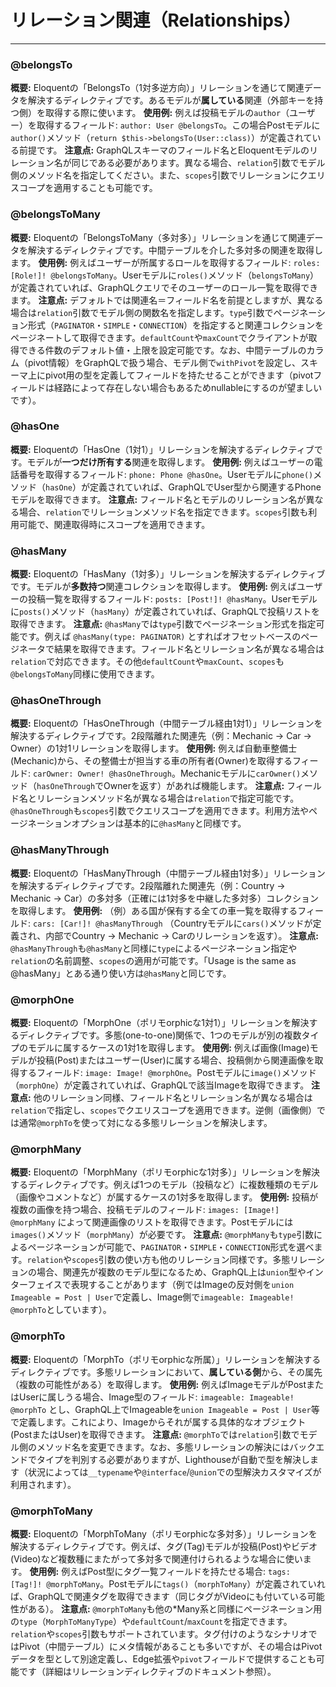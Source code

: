 # リレーション関連（Relationships）

---

### @belongsTo

**概要:** Eloquentの「BelongsTo（1対多逆方向）」リレーションを通じて関連データを解決するディレクティブです。あるモデルが**属している**関連（外部キーを持つ側）を取得する際に使います。
**使用例:** 例えば投稿モデルの`author`（ユーザー）を取得するフィールド: `author: User @belongsTo`。この場合Postモデルに`author()`メソッド（`return $this->belongsTo(User::class)`）が定義されている前提です。
**注意点:** GraphQLスキーマのフィールド名とEloquentモデルのリレーション名が同じである必要があります。異なる場合、`relation`引数でモデル側のメソッド名を指定してください。また、`scopes`引数でリレーションにクエリスコープを適用することも可能です。

### @belongsToMany

**概要:** Eloquentの「BelongsToMany（多対多）」リレーションを通じて関連データを解決するディレクティブです。中間テーブルを介した多対多の関連を取得します。
**使用例:** 例えばユーザーが所属するロールを取得するフィールド: `roles: [Role!]! @belongsToMany`。Userモデルに`roles()`メソッド（`belongsToMany`）が定義されていれば、GraphQLクエリでそのユーザーのロール一覧を取得できます。
**注意点:** デフォルトでは関連名＝フィールド名を前提としますが、異なる場合は`relation`引数でモデル側の関数名を指定します。`type`引数でページネーション形式（`PAGINATOR`・`SIMPLE`・`CONNECTION`）を指定すると関連コレクションをページネートして取得できます。`defaultCount`や`maxCount`でクライアントが取得できる件数のデフォルト値・上限を設定可能です。なお、中間テーブルのカラム（pivot情報）をGraphQLで扱う場合、モデル側で`withPivot`を設定し、スキーマ上にpivot用の型を定義してフィールドを持たせることができます（pivotフィールドは経路によって存在しない場合もあるためnullableにするのが望ましいです）。

### @hasOne

**概要:** Eloquentの「HasOne（1対1）」リレーションを解決するディレクティブです。モデルが**一つだけ所有する**関連を取得します。
**使用例:** 例えばユーザーの電話番号を取得するフィールド: `phone: Phone @hasOne`。Userモデルに`phone()`メソッド（`hasOne`）が定義されていれば、GraphQLでUser型から関連するPhoneモデルを取得できます。
**注意点:** フィールド名とモデルのリレーション名が異なる場合、`relation`でリレーションメソッド名を指定できます。`scopes`引数も利用可能で、関連取得時にスコープを適用できます。

### @hasMany

**概要:** Eloquentの「HasMany（1対多）」リレーションを解決するディレクティブです。モデルが**多数持つ**関連コレクションを取得します。
**使用例:** 例えばユーザーの投稿一覧を取得するフィールド: `posts: [Post!]! @hasMany`。Userモデルに`posts()`メソッド（`hasMany`）が定義されていれば、GraphQLで投稿リストを取得できます。
**注意点:** `@hasMany`では`type`引数でページネーション形式を指定可能です。例えば `@hasMany(type: PAGINATOR)` とすればオフセットベースのページネータで結果を取得できます。フィールド名とリレーション名が異なる場合は`relation`で対応できます。その他`defaultCount`や`maxCount`、`scopes`も`@belongsToMany`同様に使用できます。

### @hasOneThrough

**概要:** Eloquentの「HasOneThrough（中間テーブル経由1対1）」リレーションを解決するディレクティブです。2段階離れた関連先（例：Mechanic -> Car -> Owner）の1対1リレーションを取得します。
**使用例:** 例えば自動車整備士(Mechanic)から、その整備士が担当する車の所有者(Owner)を取得するフィールド: `carOwner: Owner! @hasOneThrough`。Mechanicモデルに`carOwner()`メソッド（`hasOneThrough`でOwnerを返す）があれば機能します。
**注意点:** フィールド名とリレーションメソッド名が異なる場合は`relation`で指定可能です。`@hasOneThrough`も`scopes`引数でクエリスコープを適用できます。利用方法やページネーションオプションは基本的に`@hasMany`と同様です。

### @hasManyThrough

**概要:** Eloquentの「HasManyThrough（中間テーブル経由1対多）」リレーションを解決するディレクティブです。2段階離れた関連先（例：Country -> Mechanic -> Car）の多対多（正確には1対多を中継した多対多）コレクションを取得します。
**使用例:** （例）ある国が保有する全ての車一覧を取得するフィールド: `cars: [Car!]! @hasManyThrough` （Countryモデルに`cars()`メソッドが定義され、内部でCountry -> Mechanic -> Carのリレーションを返す）。
**注意点:** `@hasManyThrough`も`@hasMany`と同様に`type`によるページネーション指定や`relation`の名前調整、`scopes`の適用が可能です。「Usage is the same as @hasMany」とある通り使い方は`@hasMany`と同じです。

### @morphOne

**概要:** Eloquentの「MorphOne（ポリモorphicな1対1）」リレーションを解決するディレクティブです。多態(one-to-one)関係で、1つのモデルが別の複数タイプのモデルに属するケースの1対1を取得します。
**使用例:** 例えば画像(Image)モデルが投稿(Post)またはユーザー(User)に属する場合、投稿側から関連画像を取得するフィールド: `image: Image! @morphOne`。Postモデルに`image()`メソッド（`morphOne`）が定義されていれば、GraphQLで該当Imageを取得できます。
**注意点:** 他のリレーション同様、フィールド名とリレーション名が異なる場合は`relation`で指定し、`scopes`でクエリスコープを適用できます。逆側（画像側）では通常`@morphTo`を使って対になる多態リレーションを解決します。

### @morphMany

**概要:** Eloquentの「MorphMany（ポリモorphicな1対多）」リレーションを解決するディレクティブです。例えば1つのモデル（投稿など）に複数種類のモデル（画像やコメントなど）が属するケースの1対多を取得します。
**使用例:** 投稿が複数の画像を持つ場合、投稿モデルのフィールド: `images: [Image!] @morphMany` によって関連画像のリストを取得できます。Postモデルには`images()`メソッド（`morphMany`）が必要です。
**注意点:** `@morphMany`も`type`引数によるページネーションが可能で、`PAGINATOR`・`SIMPLE`・`CONNECTION`形式を選べます。`relation`や`scopes`引数の使い方も他のリレーション同様です。多態リレーションの場合、関連先が複数のモデル型になるため、GraphQL上は`union`型やインターフェイスで表現することがあります（例ではImageの反対側を`union Imageable = Post | User`で定義し、Image側で`imageable: Imageable! @morphTo`としています）。

### @morphTo

**概要:** Eloquentの「MorphTo（ポリモorphicな所属）」リレーションを解決するディレクティブです。多態リレーションにおいて、**属している側**から、その属先（複数の可能性がある）を取得します。
**使用例:** 例えばImageモデルがPostまたはUserに属しうる場合、Image型のフィールド: `imageable: Imageable! @morphTo` とし、GraphQL上でImageableを`union Imageable = Post | User`等で定義します。これにより、Imageからそれが属する具体的なオブジェクト(PostまたはUser)を取得できます。
**注意点:** `@morphTo`では`relation`引数でモデル側のメソッド名を変更できます。なお、多態リレーションの解決にはバックエンドでタイプを判別する必要がありますが、Lighthouseが自動で型を解決します（状況によっては`__typename`や`@interface`/`@union`での型解決カスタマイズが利用されます）。

### @morphToMany

**概要:** Eloquentの「MorphToMany（ポリモorphicな多対多）」リレーションを解決するディレクティブです。例えば、タグ(Tag)モデルが投稿(Post)やビデオ(Video)など複数種にまたがって多対多で関連付けられるような場合に使います。
**使用例:** 例えばPost型にタグ一覧フィールドを持たせる場合: `tags: [Tag!]! @morphToMany`。Postモデルに`tags()`（`morphToMany`）が定義されていれば、GraphQLで関連タグを取得できます（同じタグがVideoにも付いている可能性がある）。
**注意点:** `@morphToMany`も他の*Many系と同様にページネーション用の`type`（`MorphToManyType`）や`defaultCount`/`maxCount`を指定できます。`relation`や`scopes`引数もサポートされています。タグ付けのようなシナリオではPivot（中間テーブル）にメタ情報があることも多いですが、その場合はPivotデータを型として別途定義し、Edge拡張や`pivot`フィールドで提供することも可能です（詳細はリレーションディレクティブのドキュメント参照）。 